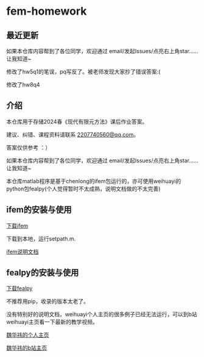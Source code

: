 # fem-homework

## 最近更新

如果本仓库内容帮到了各位同学，欢迎通过 email/发起Issues/点亮右上角star…… 让我知道~

修改了hw5q1的笔误，pq写反了。被老师发现大家抄了错误答案:(

修改了hw8q4

## 介绍

本仓库用于存储2024春《现代有限元方法》课后作业答案。

建议、纠错、课程资料请联系 2207740560@qq.com。

答案仅供参考 ：）

如果本仓库内容帮到了各位同学，欢迎通过 email/发起Issues/点亮右上角star…… 让我知道~

本仓库matlab程序是基于chenlong的ifem包运行的，亦可使用weihuayi的python包fealpy(个人觉得暂时不太成熟，说明文档做的不太完善)

## ifem的安装与使用

[下载ifem](https://github.com/lyc102/ifem)

下载到本地，运行setpath.m.

[ifem说明文档](https://www.math.uci.edu/~chenlong/ifemdoc/introduction.html)

## fealpy的安装与使用

[下载fealpy](https://github.com/weihuayi/fealpy)

不推荐用pip，收录的版本太老了。

没有特别好的说明文档，weihuayi个人主页的很多例子已经无法运行，可以到b站weihuayi主页看一下最新的教学视频。

[魏华祎的个人主页](www.weihuayi.cn)

[魏华祎的b站主页](https://b23.tv/B7sN0bC)
